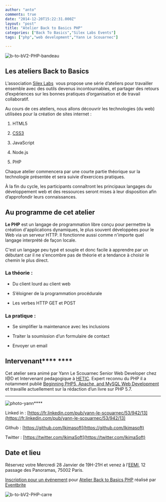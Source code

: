 ```yaml
---
author: "anto"
comments: true
date: "2014-12-20T15:22:31.000Z"
layout: "post"
title: "Atelier Back to Basics PHP"
categories: ["Back To Basics","Silex Labs Events"]
tags: ["php","web development","Yann Le Scouarnec"]

---
```

![b-to-bV2-PHP-bandeau](https://www.silexlabs.org/wp-content/uploads/2014/12/b-to-bV2-PHP-bandeau.png)


## Les ateliers Back to Basics


L’association [Silex Labs](https://www.silexlabs.org/)  vous propose une série d’ateliers pour travailler ensemble avec des outils devenus incontournables, et partager des retours d’expériences sur les bonnes pratiques d’organisation et de travail collaboratif.

Au cours de ces ateliers, nous allons découvrir les technologies (du web) utilisées pour la création de sites internet :




  1. HTML5


  2. [CSS3](https://www.silexlabs.org/atelier-back-to-basics-css3-les-bases-du-css)


  3. JavaScript


  4. Node.js


  5. PHP


Chaque atelier commencera par une courte partie théorique sur la technologie présentée et sera suivie d’exercices pratiques.

À la fin du cycle, les participants connaîtront les principaux langages du développement web et des ressources seront mises à leur disposition afin d’approfondir leurs connaissances.


## Au programme de cet atelier


**Le PHP** est un langage de programmation libre conçu pour permettre la création d'applications dynamiques, le plus souvent développées pour le Web via un serveur HTTP. Il fonctionne aussi comme n'importe quel langage interprété de façon locale.

C'est un langage peu typé et souple et donc facile à apprendre par un débutant car il ne s'encombre pas de théorie et a tendance à choisir le chemin le plus direct.




### La théorie :






  * Du client lourd au client web


  * S’éloigner de la programmation procédurale


  * Les verbes HTTP GET et POST




### La pratique :






  * Se simplifier la maintenance avec les inclusions


  * Traiter la soumission d’un formulaire de contact


  * Envoyer un email





## **Intervenant****** ****


Cet atelier sera animé par Yann Le Scouarnec Senior Web Developer chez I@D et Intervenant pedagogique à [HETIC](http://www.hetic.net). Expert reconnu du PHP il a notamment publié [Beginning PHP5, Apache, and MySQL Web Development](http://www.amazon.com/Beginning-PHP5-Apache-MySQL-Development/dp/0764579665) et travaille actuellement sur la rédaction d’un livre sur PHP 5.7.

****
![photo-yann](https://www.silexlabs.org/wp-content/uploads/2014/12/photo-yann-150x150.jpg)****



Linked in : [https://fr.linkedin.com/pub/yann-le-scouarnec/53/942/13](https://fr.linkedin.com/pub/yann-le-scouarnec/53/942/13)

Github : [https://github.com/Ikimasoft](https://github.com/Ikimasoft)

Twitter : [https://twitter.com/IkimaSoft](https://twitter.com/IkimaSoft)




## **Date et lieu**


Réservez votre Mercredi 28 Janvier de 19H-21H et venez à l’[EEMI](http://www.eemi.com/fr), 12 passage des Panoramas, 75002 Paris.







[Inscription pour un événement](http://www.eventbrite.fr/r/etckt) pour [Atelier Back to Basics PHP](https://www.eventbrite.fr/e/billets-atelier-back-to-basics-php-15046113330?ref=etckt) réalisé par [Eventbrite](http://www.eventbrite.fr?ref=etckt)









![b-to-bV2-PHP-carre](https://www.silexlabs.org/wp-content/uploads/2014/12/b-to-bV2-PHP-carre.png)


